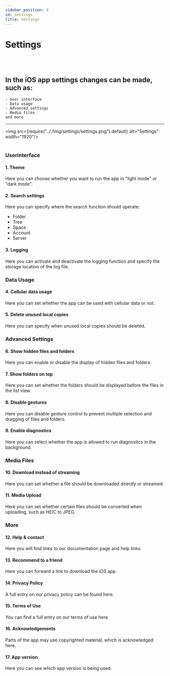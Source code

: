 ```yaml
---
sidebar_position: 4
id: settings
title: Settings
---
```


# Settings
<br/><br/>

## In the iOS app settings changes can be made, such as:
    - User interface
    - Data usage
    - Advanced settings
    - Media files
    and more

---

<img src={require(".././img/settings/settings.png").default} alt="Settings" width="1920"/>
<br/><br/>

### Userinterface

#### 1. Theme
Here you can choose whether you want to run the app in "light mode" or "dark mode".

#### 2. Search settings
Here you can specify where the search function should operate:
- Folder
- Tree
- Space
- Account
- Server

#### 3. Logging
Here you can activate and deactivate the logging function and specify the storage location of the log file.

### Data Usage

#### 4. Cellular data usage
Here you can set whether the app can be used with cellular data or not.

#### 5. Delete unused local copies
Here you can specify when unused local copies should be deleted.

### Advanced Settings

#### 6. Show hidden files and folders
Here you can enable or disable the display of hidden files and folders.

#### 7. Show folders on top
Here you can set whether the folders should be displayed before the files in the list view.

#### 8. Disable gestures
Here you can disable gesture control to prevent multiple selection and dragging of files and folders.

#### 9. Enable diagnostics
Here you can select whether the app is allowed to run diagnostics in the background.

### Media Files

#### 10. Download instead of streaming
Here you can set whether a file should be downloaded directly or streamed.

#### 11. Media Upload
Here you can set whether certain files should be converted when uploading, such as HEIC to JPEG.

### More

#### 12. Help & contact
Here you will find links to our documentation page and help links.

#### 13. Recommend to a friend
Here you can forward a link to download the iOS app.

#### 14. Privacy Policy
A full entry on our privacy policy can be found here.

#### 15. Terms of Use
You can find a full entry on our terms of use here.

#### 16. Acknowledgements
Parts of the app may use copyrighted material, which is acknowledged here.

#### 17. App version
Here you can see which app version is being used.
